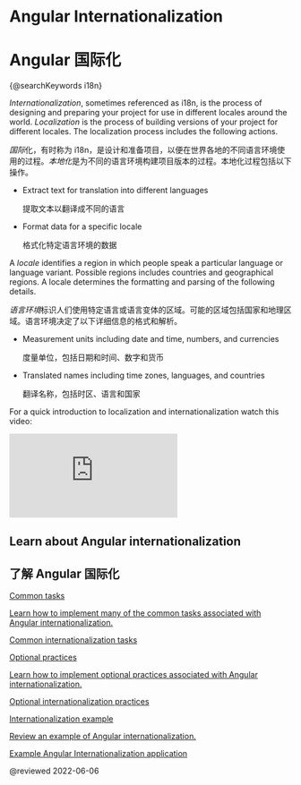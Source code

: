 # Angular Internationalization

# Angular 国际化

{@searchKeywords i18n}

*Internationalization*, sometimes referenced as i18n, is the process of designing and preparing your project for use in different locales around the world.
*Localization* is the process of building versions of your project for different locales.
The localization process includes the following actions.

*国际*化，有时称为 i18n，是设计和准备项目，以便在世界各地的不同语言环境使用的过程。*本地化*是为不同的语言环境构建项目版本的过程。本地化过程包括以下操作。

* Extract text for translation into different languages

  提取文本以翻译成不同的语言

* Format data for a specific locale

  格式化特定语言环境的数据

A *locale* identifies a region in which people speak a particular language or language variant.
Possible regions includes countries and geographical regions.
A locale determines the formatting and parsing of the following details.

*语言环境*标识人们使用特定语言或语言变体的区域。可能的区域包括国家和地理区域。语言环境决定了以下详细信息的格式和解析。

* Measurement units including date and time, numbers, and currencies

  度量单位，包括日期和时间、数字和货币

* Translated names including time zones, languages, and countries

  翻译名称，包括时区、语言和国家

For a quick introduction to localization and internationalization watch this video:

<div class="video-container">

<iframe allow="accelerometer; encrypted-media; gyroscope; picture-in-picture" allowfullscreen frameborder="0" src="https://www.youtube.com/embed/KNTN-nsbV7M"></iframe>

</div>

## Learn about Angular internationalization

## 了解 Angular 国际化

<div class="card-container">
    <a href="guide/i18n-common-overview" class="docs-card" title="Common internationalization tasks">
        <section>Common tasks</section>
        <p>Learn how to implement many of the common tasks associated with Angular internationalization.</p>
        <p class="card-footer">Common internationalization tasks</p>
    </a>
    <a href="guide/i18n-optional-overview" class="docs-card" title="Optional internationalization tasks">
        <section>Optional practices</section>
        <p>Learn how to implement optional practices associated with Angular internationalization.</p>
        <p class="card-footer">Optional internationalization practices</p>
    </a>
    <a href="guide/i18n-example" class="docs-card" title="Internationalization example">
        <section>Internationalization example</section>
        <p>Review an example of Angular internationalization.</p>
        <p class="card-footer">Example Angular Internationalization application</p>
    </a>
</div>

<!-- links -->

<!-- external links -->

<!-- end links -->

@reviewed 2022-06-06